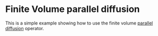 Finite Volume parallel diffusion
================================

This is a simple example showing how to use the finite volume [parallel
diffusion][diffusion] operator.

[diffusion]: https://bout-dev.readthedocs.io/en/latest/user_docs/differential_operators.html#parallel-diffusion
